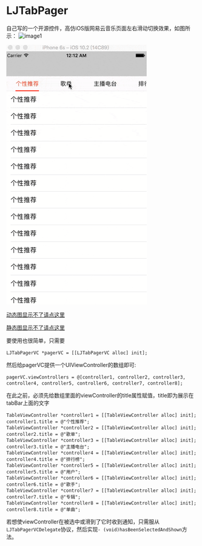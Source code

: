 # LJTabPager
自己写的一个开源控件，高仿iOS版网易云音乐页面左右滑动切换效果，如图所示：
![image1](http://oluwxq3sq.bkt.clouddn.com/LJTabPager.PNG)

![image2](LJTabPager.gif)

[动态图显示不了请点这里](http://oluwxq3sq.bkt.clouddn.com/LJTabPager.gif)

[静态图显示不了请点这里](http://oluwxq3sq.bkt.clouddn.com/LJTabPager.PNG)

要使用也很简单，只需要

    LJTabPagerVC *pagerVC = [[LJTabPagerVC alloc] init];


然后给pagerVC提供一个UIViewController的数组即可:

    pagerVC.viewControllers = @[controller1, controller2, controller3, controller4, controller5, controller6, controller7, controller8];

在此之前，必须先给数组里面的viewController的title属性赋值，title即为展示在tabBar上面的文字


    TableViewController *controller1 = [[TableViewController alloc] init];
    controller1.title = @"个性推荐";
    TableViewController *controller2 = [[TableViewController alloc] init];
    controller2.title = @"歌单";
    TableViewController *controller3 = [[TableViewController alloc] init];
    controller3.title = @"主播电台";
    TableViewController *controller4 = [[TableViewController alloc] init];
    controller4.title = @"排行榜";
    TableViewController *controller5 = [[TableViewController alloc] init];
    controller5.title = @"用户";
    TableViewController *controller6 = [[TableViewController alloc] init];
    controller6.title = @"歌手";
    TableViewController *controller7 = [[TableViewController alloc] init];
    controller7.title = @"专辑";
    TableViewController *controller8 = [[TableViewController alloc] init];
    controller8.title = @"单曲";
    
    
 若想使viewController在被选中或滑到了它时收到通知，只需服从`LJTabPagerVCDelegate`协议，然后实现`- (void)hasBeenSelectedAndShown`方法。
